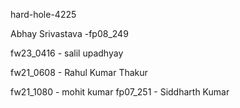 hard-hole-4225

Abhay Srivastava -fp08_249

fw23_0416 - salil upadhyay

fw21_0608 - Rahul Kumar Thakur

fw21_1080 - mohit kumar
fp07_251 - Siddharth Kumar
